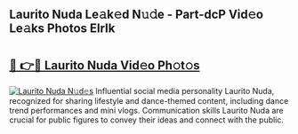 ## Laurito Nuda Le𝚊k𝚎d N𝚞𝚍e - Part-dcP Vid𝚎o Le𝚊ks Photos ElrIk

# <h2><a href="http://fbd3qbv.evod.top/?m=Laurito+Nuda">🔗 👉🔴 Laurito Nuda Vid𝚎o Ph𝚘t𝚘s</a></h2>

[![Laurito Nuda N𝚞d𝚎s](https://i.imgur.com/8V9OHl7.gif)](http://fbd3qbv.evod.top/?m=Laurito+Nuda)
Influential social media personality Laurito Nuda, recognized for sharing lifestyle and dance-themed content, including dance trend performances and mini vlogs. Communication skills Laurito Nuda are crucial for public figures to convey their ideas and connect with the public. 
